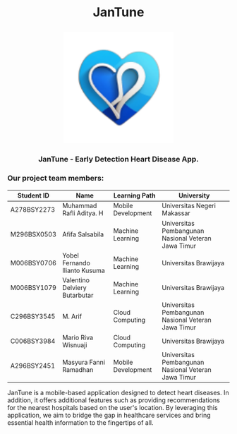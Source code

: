 # <p align="center">JanTune</p>

<p align="center">
  <img width="250" src="https://github.com/ariff-m/JanTune/blob/main/asset/JanTune.png" alt="JanTune" style="object-fit: contain;">
</p>

### <p align="center">JanTune - Early Detection Heart Disease App.</p>

### Our project team members:
|Student ID|Name|Learning Path|University|
|-----|-----|-----|-----|
|A278BSY2273|Muhammad Rafli Aditya. H|Mobile Development|Universitas Negeri Makassar|
|M296BSX0503|Afifa Salsabila|Machine Learning|Universitas Pembangunan Nasional Veteran Jawa Timur|
|M006BSY0706|Yobel Fernando Ilianto Kusuma|Machine Learning|Universitas Brawijaya|
|M006BSY1079|Valentino Delviery Butarbutar|Machine Learning|Universitas Brawijaya|
|C296BSY3545|M. Arif|Cloud Computing|Universitas Pembangunan Nasional Veteran Jawa Timur|
|C006BSY3984|Mario Riva Wisnuaji|Cloud Computing|Universitas Brawijaya|
|A296BSY2451|Masyura Fanni Ramadhan|Mobile Development|Universitas Pembangunan Nasional Veteran Jawa Timur|

JanTune is a mobile-based application designed to detect heart diseases. In addition, it offers additional features such as providing recommendations for the nearest hospitals based on the user's location. By leveraging this application, we aim to bridge the gap in healthcare services and bring essential health information to the fingertips of all.
